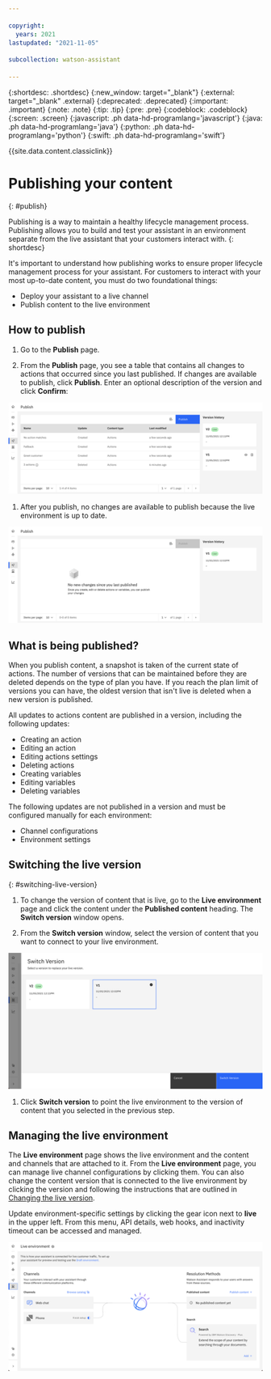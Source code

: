 ```yaml
---

copyright:
  years: 2021
lastupdated: "2021-11-05"

subcollection: watson-assistant

---
```


{:shortdesc: .shortdesc}
{:new_window: target="_blank"}
{:external: target="_blank" .external}
{:deprecated: .deprecated}
{:important: .important}
{:note: .note}
{:tip: .tip}
{:pre: .pre}
{:codeblock: .codeblock}
{:screen: .screen}
{:javascript: .ph data-hd-programlang='javascript'}
{:java: .ph data-hd-programlang='java'}
{:python: .ph data-hd-programlang='python'}
{:swift: .ph data-hd-programlang='swift'}

{{site.data.content.classiclink}}

# Publishing your content
{: #publish}

Publishing is a way to maintain a healthy lifecycle management process. Publishing allows you to build and test your assistant in an environment separate from the live assistant that your customers interact with.
{: shortdesc}

It's important to understand how publishing works to ensure proper lifecycle management process for your assistant. For customers to interact with your most up-to-date content, you must do two foundational things:

- Deploy your assistant to a live channel
- Publish content to the live environment

## How to publish
1. Go to the **Publish** page.

1. From the **Publish** page, you see a table that contains all changes to actions that occurred since you last published. If changes are available to publish, click **Publish**. Enter an optional description of the version and click **Confirm**:

  ![Image of the Publish button](images/unpublished-content.png)

1. After you publish, no changes are available to publish because the live environment is up to date.

  ![Image of the no new changes to publish screen](images/no-new-changes-publish.png)

## What is being published?
When you publish content, a snapshot is taken of the current state of actions. The number of versions that can be maintained before they are deleted depends on the type of plan you have. If you reach the plan limit of versions you can have, the oldest version that isn't live is deleted when a new version is published.

All updates to actions content are published in a version, including the following updates:

- Creating an action
- Editing an action
- Editing actions settings
- Deleting actions
- Creating variables
- Editing variables
- Deleting variables

The following updates are not published in a version and must be configured manually for each environment:

- Channel configurations
- Environment settings

## Switching the live version
{: #switching-live-version}
1. To change the version of content that is live, go to the **Live environment** page and click the content under the **Published content** heading. The **Switch version** window opens.

1. From the **Switch version** window, select the version of content that you want to connect to your live environment.

  ![Image of the Switch version window](images/switch-version-window.png)

1. Click **Switch version** to point the live environment to the version of content that you selected in the previous step.

## Managing the live environment
The **Live environment** page shows the live environment and the content and channels that are attached to it. From the **Live environment** page, you can manage live channel configurations by clicking them. You can also change the content version that is connected to the live environment by clicking the version and following the instructions that are outlined in [Changing the live version](#changing-live-version).

Update environment-specific settings by clicking the gear icon next to **live** in the upper left. From this menu, API details, web hooks, and inactivity timeout can be accessed and managed.

![Image of the Live environment page](images/live-environment-page.png)
